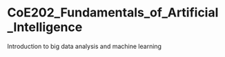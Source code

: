 # CoE202_Fundamentals_of_Artificial_Intelligence
Introduction to big data analysis and machine learning

